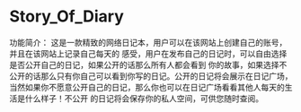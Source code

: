 # Story_Of_Diary
功能简介：
       这是一款精致的网络日记本，用户可以在该网站上创建自己的账号，并且在该网站上记录自己每天的
感受，用户在发布自己的日记时，可以自由选择是否公开自己的日记，如果公开的话那么所有人都会看到
你的故事，如果选择不公开的话那么只有你自己可以看到你写的日记。公开的日记将会展示在日记广场，
当然如果你不愿意公开自己的日记，那么你也可以在日记广场看看其他人每天的生活是什么样子！不公开
的日记将会保存你的私人空间，可供您随时查阅。
